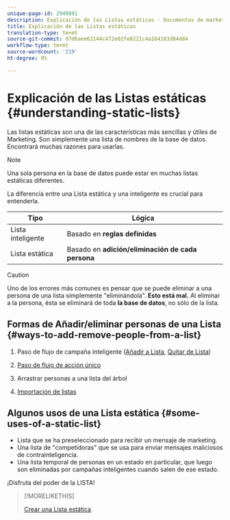 ```yaml
---
unique-page-id: 2949891
description: Explicación de las Listas estáticas - Documentos de marketing - Documentación del producto
title: Explicación de las Listas estáticas
translation-type: tm+mt
source-git-commit: d7d6aee63144c472e02fe0221c4a164183d04dd4
workflow-type: tm+mt
source-wordcount: '219'
ht-degree: 0%

---
```



# Explicación de las Listas estáticas {#understanding-static-lists}

Las listas estáticas son una de las características más sencillas y útiles de Marketing. Son simplemente una lista de nombres de la base de datos. Encontrará muchas razones para usarlas.

>[!NOTE]
>
>Una sola persona en la base de datos puede estar en muchas listas estáticas diferentes.

La diferencia entre una Lista estática y una inteligente es crucial para entenderla.

| Tipo | Lógica |
|---|---|
| Lista inteligente | Basado en **reglas definidas** |
| Lista estática | Basado en **adición/eliminación de cada persona** |

>[!CAUTION]
>
>Uno de los errores más comunes es pensar que se puede eliminar a una persona de una lista simplemente &quot;eliminándola&quot;. **Esto está mal.** Al eliminar a la persona, ésta se eliminará de toda  **la base de datos**, no sólo de la lista.

## Formas de Añadir/eliminar personas de una Lista {#ways-to-add-remove-people-from-a-list}

1. Paso de flujo de campaña inteligente ([Añadir a Lista](../../../../product-docs/core-marketo-concepts/smart-campaigns/flow-actions/add-to-list.md), [Quitar de Lista](../../../../product-docs/core-marketo-concepts/smart-campaigns/flow-actions/remove-from-list.md))

1. [Paso de flujo de acción único](../../../../product-docs/core-marketo-concepts/smart-lists-and-static-lists/using-smart-lists/run-a-single-flow-step-from-a-smart-list.md)
1. Arrastrar personas a una lista del árbol
1. [Importación de listas](../../../../getting-started/quick-wins/import-a-list-of-people.md)

## Algunos usos de una Lista estática {#some-uses-of-a-static-list}

* Lista que se ha preseleccionado para recibir un mensaje de marketing.
* Una lista de &quot;competidoras&quot; que se usa para enviar mensajes maliciosos de contrainteligencia.
* Una lista temporal de personas en un estado en particular, que luego son eliminadas por campañas inteligentes cuando salen de ese estado.

¡Disfruta del poder de la LISTA!

>[!MORELIKETHIS]
>
>[Crear una Lista estática](https://docs.marketo.com/x/ecKt)

